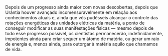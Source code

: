 ﻿Depois de um progresso ainda maior com novas descobertas, depois que Urântia houver avançado incomensuravelmente em relação aos conhecimentos atuais e, ainda que vós pudésseis alcançar o controle das rotações energéticas das unidades elétricas da matéria, a ponto de conseguir modificar as suas manifestações físicas — mesmo depois de todo esse progresso possível, os cientistas permanecerão, indefinidamente, impotentes ainda para criar sequer um átomo de matéria, ou gerar um raio de energia e, menos ainda, para outorgar à matéria aquilo que chamamos de vida.